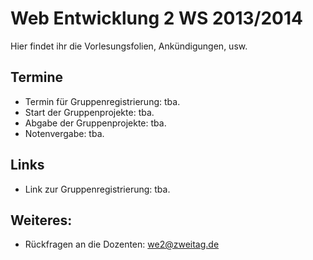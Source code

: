 Web Entwicklung 2 WS 2013/2014
========

Hier findet ihr die Vorlesungsfolien, Ankündigungen, usw. 


Termine
-----------

* Termin für Gruppenregistrierung: tba.
* Start der Gruppenprojekte: tba.
* Abgabe der Gruppenprojekte: tba.
* Notenvergabe: tba.



Links
-----------

* Link zur Gruppenregistrierung: tba.


Weiteres:
-----------

* Rückfragen an die Dozenten: we2@zweitag.de
